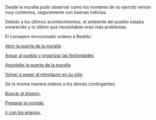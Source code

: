 Desde la muralla pudo observar como los hombres de su ejercito venian muy contentos, seguramente con buenas noticias.

Debido a los últimos acontecimientos, el ambiente del pueblo estaba enrarecido y lo último que necesitaban 
eran más problemas.

El consejero emocionado ordeno a Beatito:

[Abrir la puerta de la  muralla](abrir/abrir.md)

[Avisar al pueblo y organizar  las festividades ](avisar/avisar.md)

[Apuntalar la puerta de la muralla](apuntalar/apuntalar.md)

[Volver a poner al minotauro en su sitio](minotauro/minotauro.md)

De la misma manera ordeno a los demás contingentes:

[Buscar al dragon.](../dragon/dragon.md)

[Preparar la comida.](../comida/comida.md)

[Ir con los enanos.](../enanos/enano.md)
